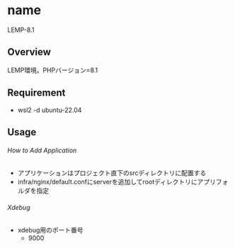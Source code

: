 # name
LEMP-8.1

## Overview
LEMP環境。PHPバージョン=8.1

## Requirement
 - wsl2 -d ubuntu-22.04

## Usage
###### How to Add Application
 - アプリケーションはプロジェクト直下のsrcディレクトリに配置する
 - infra/nginx/default.confにserverを追加してrootディレクトリにアプリフォルダを指定

###### Xdebug
 - xdebug用のポート番号
   - 9000